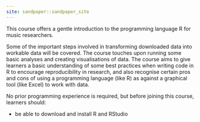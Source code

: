 ```yaml
---
site: sandpaper::sandpaper_site
---
```


This course offers a gentle introduction to the programming language R for music researchers. 

Some of the important steps involved in transforming downloaded data into workable data will be covered. The course touches upon running some basic analyses and creating visualisations of data. The course aims to give learners a basic understanding of some best practices when writing code in R to encourage reproducibility in research, and also recognise certain pros and cons of using a programming language (like R) as against a graphical tool (like Excel) to work with data.

No prior programming experience is required, but before joining this course, learners should:
- be able to download and install R and RStudio

